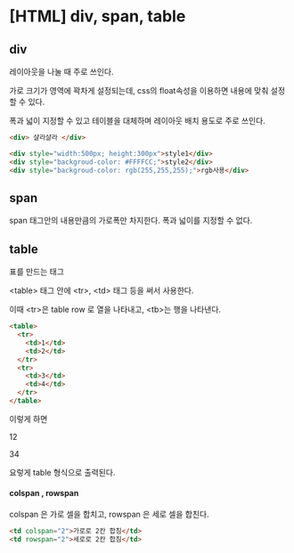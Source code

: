 # [HTML] div, span, table

## div

레이아웃을 나눌 때 주로 쓰인다.

가로 크기가 영역에 꽉차게 설정되는데, css의 float속성을 이용하면 내용에 맞춰 설정할 수 있다.

폭과 넓이 지정할 수 있고 테이블을 대체하며 레이아웃 배치 용도로 주로 쓰인다.

```Html
<div> 샬라샬라 </div>
```

```html
<div style="width:500px; height:300px">style1</div>
<div style="backgroud-color: #FFFFCC;">style2</div>
<div style="backgroud-color: rgb(255,255,255);">rgb사용</div>
```



## span

span 태그안의 내용만큼의 가로폭만 차지한다. 폭과 넓이를 지정할 수 없다.



## table

표를 만드는 태그

\<table> 태그 안에 \<tr>, \<td> 태그 등을 써서 사용한다.

 이때 \<tr>은 table row 로 열을 나타내고, \<tb>는 행을 나타낸다.

```html
<table>
  <tr>
  	<td>1</td>
    <td>2</td>
  </tr>
  <tr>
  	<td>3</td>
    <td>4</td>
  </tr>
</table>
```

이렇게 하면

12

34

요렇게 table 형식으로 출력된다.



#### colspan , rowspan

colspan 은 가로 셀을 합치고, rowspan 은 세로 셀을 합친다.

```html
<td colspan="2">가로로 2칸 합침</td>
<td rowspan="2">세로로 2칸 합침</td>
```






